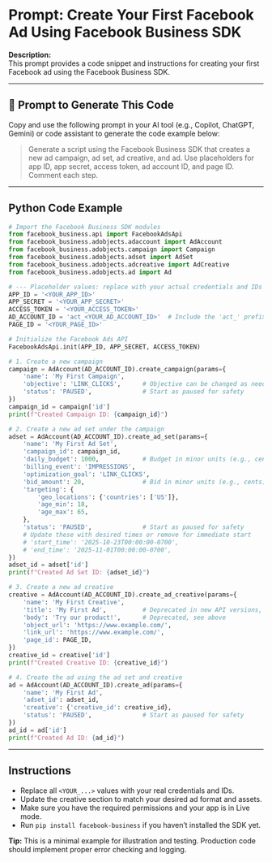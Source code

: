 # Prompt: Create Your First Facebook Ad Using Facebook Business SDK

**Description:**  
This prompt provides a code snippet and instructions for creating your first Facebook ad using the Facebook Business SDK.

---

## 📝 Prompt to Generate This Code

Copy and use the following prompt in your AI tool (e.g., Copilot, ChatGPT, Gemini) or code assistant to generate the code example below:

> Generate a script using the Facebook Business SDK that creates a new ad campaign, ad set, ad creative, and ad. Use placeholders for app ID, app secret, access token, ad account ID, and page ID. Comment each step.

---

## Python Code Example

```python
# Import the Facebook Business SDK modules
from facebook_business.api import FacebookAdsApi
from facebook_business.adobjects.adaccount import AdAccount
from facebook_business.adobjects.campaign import Campaign
from facebook_business.adobjects.adset import AdSet
from facebook_business.adobjects.adcreative import AdCreative
from facebook_business.adobjects.ad import Ad

# --- Placeholder values: replace with your actual credentials and IDs ---
APP_ID = '<YOUR_APP_ID>'
APP_SECRET = '<YOUR_APP_SECRET>'
ACCESS_TOKEN = '<YOUR_ACCESS_TOKEN>'
AD_ACCOUNT_ID = 'act_<YOUR_AD_ACCOUNT_ID>'  # Include the 'act_' prefix
PAGE_ID = '<YOUR_PAGE_ID>'

# Initialize the Facebook Ads API
FacebookAdsApi.init(APP_ID, APP_SECRET, ACCESS_TOKEN)

# 1. Create a new campaign
campaign = AdAccount(AD_ACCOUNT_ID).create_campaign(params={
    'name': 'My First Campaign',
    'objective': 'LINK_CLICKS',      # Objective can be changed as needed
    'status': 'PAUSED',              # Start as paused for safety
})
campaign_id = campaign['id']
print(f"Created Campaign ID: {campaign_id}")

# 2. Create a new ad set under the campaign
adset = AdAccount(AD_ACCOUNT_ID).create_ad_set(params={
    'name': 'My First Ad Set',
    'campaign_id': campaign_id,
    'daily_budget': 1000,            # Budget in minor units (e.g., cents)
    'billing_event': 'IMPRESSIONS',
    'optimization_goal': 'LINK_CLICKS',
    'bid_amount': 20,                # Bid in minor units (e.g., cents)
    'targeting': {
        'geo_locations': {'countries': ['US']},
        'age_min': 18,
        'age_max': 65,
    },
    'status': 'PAUSED',              # Start as paused for safety
    # Update these with desired times or remove for immediate start
    # 'start_time': '2025-10-23T00:00:00-0700',
    # 'end_time': '2025-11-01T00:00:00-0700',
})
adset_id = adset['id']
print(f"Created Ad Set ID: {adset_id}")

# 3. Create a new ad creative
creative = AdAccount(AD_ACCOUNT_ID).create_ad_creative(params={
    'name': 'My First Creative',
    'title': 'My First Ad',          # Deprecated in new API versions, use 'message' in object_story_spec
    'body': 'Try our product!',      # Deprecated, see above
    'object_url': 'https://www.example.com/',
    'link_url': 'https://www.example.com/',
    'page_id': PAGE_ID,
})
creative_id = creative['id']
print(f"Created Creative ID: {creative_id}")

# 4. Create the ad using the ad set and creative
ad = AdAccount(AD_ACCOUNT_ID).create_ad(params={
    'name': 'My First Ad',
    'adset_id': adset_id,
    'creative': {'creative_id': creative_id},
    'status': 'PAUSED',              # Start as paused for safety
})
ad_id = ad['id']
print(f"Created Ad ID: {ad_id}")
```

---

## Instructions

- Replace all `<YOUR_...>` values with your real credentials and IDs.
- Update the creative section to match your desired ad format and assets.
- Make sure you have the required permissions and your app is in Live mode.
- Run `pip install facebook-business` if you haven’t installed the SDK yet.

**Tip:** This is a minimal example for illustration and testing. Production code should implement proper error checking and logging.
